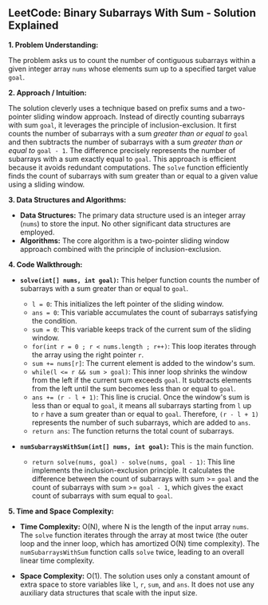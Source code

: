 ## LeetCode: Binary Subarrays With Sum - Solution Explained

**1. Problem Understanding:**

The problem asks us to count the number of contiguous subarrays within a given integer array `nums` whose elements sum up to a specified target value `goal`.

**2. Approach / Intuition:**

The solution cleverly uses a technique based on prefix sums and a two-pointer sliding window approach.  Instead of directly counting subarrays with sum `goal`, it leverages the principle of inclusion-exclusion.  It first counts the number of subarrays with a sum *greater than or equal to* `goal` and then subtracts the number of subarrays with a sum *greater than or equal to* `goal - 1`.  The difference precisely represents the number of subarrays with a sum exactly equal to `goal`. This approach is efficient because it avoids redundant computations.  The `solve` function efficiently finds the count of subarrays with sum greater than or equal to a given value using a sliding window.


**3. Data Structures and Algorithms:**

* **Data Structures:** The primary data structure used is an integer array (`nums`) to store the input.  No other significant data structures are employed.
* **Algorithms:** The core algorithm is a two-pointer sliding window approach combined with the principle of inclusion-exclusion.


**4. Code Walkthrough:**

* **`solve(int[] nums, int goal)`:** This helper function counts the number of subarrays with a sum greater than or equal to `goal`.
    * `l = 0`:  This initializes the left pointer of the sliding window.
    * `ans = 0`: This variable accumulates the count of subarrays satisfying the condition.
    * `sum = 0`: This variable keeps track of the current sum of the sliding window.
    * `for(int r = 0 ; r < nums.length ; r++)`: This loop iterates through the array using the right pointer `r`.
    * `sum += nums[r]`: The current element is added to the window's sum.
    * `while(l <= r && sum > goal)`: This inner loop shrinks the window from the left if the current sum exceeds `goal`.  It subtracts elements from the left until the sum becomes less than or equal to `goal`.
    * `ans += (r - l + 1)`: This line is crucial.  Once the window's sum is less than or equal to `goal`, it means all subarrays starting from `l` up to `r` have a sum greater than or equal to `goal`.  Therefore, `(r - l + 1)` represents the number of such subarrays, which are added to `ans`.
    * `return ans`: The function returns the total count of subarrays.

* **`numSubarraysWithSum(int[] nums, int goal)`:** This is the main function.
    * `return solve(nums, goal) - solve(nums, goal - 1)`:  This line implements the inclusion-exclusion principle. It calculates the difference between the count of subarrays with sum >= `goal` and the count of subarrays with sum >= `goal - 1`, which gives the exact count of subarrays with sum equal to `goal`.


**5. Time and Space Complexity:**

* **Time Complexity:** O(N), where N is the length of the input array `nums`.  The `solve` function iterates through the array at most twice (the outer loop and the inner loop, which has amortized O(N) time complexity). The `numSubarraysWithSum` function calls `solve` twice, leading to an overall linear time complexity.

* **Space Complexity:** O(1). The solution uses only a constant amount of extra space to store variables like `l`, `r`, `sum`, and `ans`.  It does not use any auxiliary data structures that scale with the input size.
